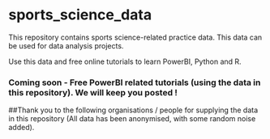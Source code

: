 # sports_science_data
This repository contains sports science-related practice data. This data can be used for data analysis projects.

Use this data and free online tutorials to learn PowerBI, Python and R.

### Coming soon - Free PowerBI related tutorials (using the data in this repository). We will keep you posted !

##Thank you to the following organisations / people for supplying the data in this repository (All data has been anonymised, with some random noise added).


